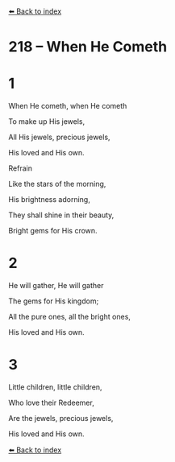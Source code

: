 [⬅️ Back to index](../README.md)

# 218 – When He Cometh





# 1

When He cometh, when He cometh

To make up His jewels,

All His jewels, precious jewels,

His loved and His own.



Refrain

Like the stars of the morning,

His brightness adorning,

They shall shine in their beauty,

Bright gems for His crown.



# 2

He will gather, He will gather

The gems for His kingdom;

All the pure ones, all the bright ones,

His loved and His own.



# 3

Little children, little children,

Who love their Redeemer,

Are the jewels, precious jewels,

His loved and His own.

[⬅️ Back to index](../README.md)
